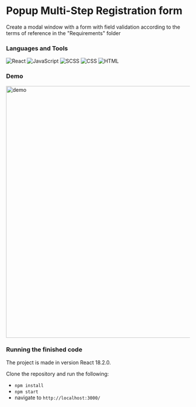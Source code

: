 # Popup Multi-Step Registration form
Create a modal window with a form with field validation according to the terms of reference in the "Requirements" folder


### Languages and Tools
![React](https://img.shields.io/badge/-React-4d4d4d?style=for-the-badge&logo=React&logoColor=00d8ff)
![JavaScript](https://img.shields.io/badge/-JavaScript-4d4d4d?style=for-the-badge&logo=JavaScript&logoColor=f7dc1c)
![SCSS](https://img.shields.io/badge/-SCSS-4d4d4d?style=for-the-badge&logo=Sass&logoColor=be608b)
![CSS](https://img.shields.io/badge/-CSS-4d4d4d?style=for-the-badge&logo=CSS3&logoColor=264de4)
![HTML](https://img.shields.io/badge/-HTML-4d4d4d?style=for-the-badge&logo=HTML5&logoColor=e44d26)

### Demo
<img src="https://github.com/ilya-filatov-94/Popup-Registration-Form/blob/main/Demo/LoginFormDemo.gif" alt="demo" width="689"/>

### Running the finished code
The project is made in version React 18.2.0.

Clone the repository and run the following:
* `npm install`
* `npm start`
* navigate to `http://localhost:3000/`
